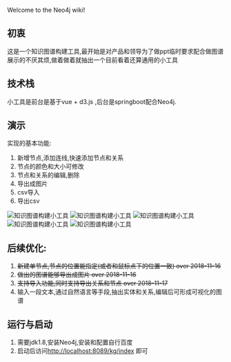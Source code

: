 Welcome to the Neo4j wiki!
## 初衷
这是一个知识图谱构建工具,最开始是对产品和领导为了做ppt临时要求配合做图谱展示的不厌其烦,做着做着就抽出一个目前看着还算通用的小工具
## 技术栈
小工具是前台是基于vue + d3.js ,后台是springboot配合Neo4j.
## 演示
实现的基本功能:
1. 新增节点,添加连线,快速添加节点和关系
2. 节点的颜色和大小可修改
3. 节点和关系的编辑,删除
4. 导出成图片
5. csv导入
6. 导出csv


![知识图谱构建小工具](http://file.miaoleyan.com/kg1.gif)
![知识图谱构建小工具](http://file.miaoleyan.com/kg2.gif)
![知识图谱构建小工具](http://file.miaoleyan.com/kg3.gif)
![知识图谱构建小工具](http://file.miaoleyan.com/kg4.gif)
![知识图谱构建小工具](http://file.miaoleyan.com/m99.gif)

## 后续优化:
1. ~~新建单节点,节点的位置能指定(或者和鼠标点下的位置一致) over 2018-11-16~~
2. ~~做出的图谱能够导出成图片 over 2018-11-16~~
3. ~~支持导入功能,同时支持导出关系和节点 over 2018-11-17~~
4. 输入一段文本,通过自然语言等手段,抽出实体和关系,编辑后可形成可视化的图谱
## 运行与启动
1. 需要jdk1.8,安装Neo4j,安装和配置自行百度
2. 启动后访问[http://localhost:8089/kg/index](http://localhost:8089/kg/index) 即可
